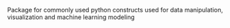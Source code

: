 Package for commonly used python constructs used for data manipulation, visualization and machine learning modeling 